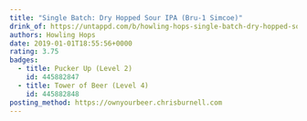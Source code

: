 ```yaml
---
title: "Single Batch: Dry Hopped Sour IPA (Bru-1 Simcoe)"
drink_of: https://untappd.com/b/howling-hops-single-batch-dry-hopped-sour-ipa-bru-1-simcoe/2918108
authors: Howling Hops
date: 2019-01-01T18:55:56+0000
rating: 3.75
badges:
  - title: Pucker Up (Level 2)
    id: 445882847
  - title: Tower of Beer (Level 4)
    id: 445882848
posting_method: https://ownyourbeer.chrisburnell.com
---
```

